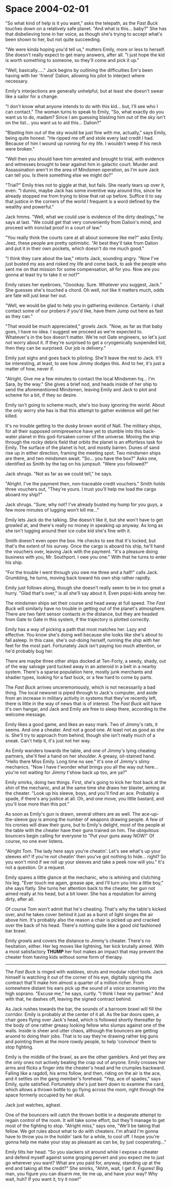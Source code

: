 <!-- TITLE: Space 2004-02-01 -->
<!-- SUBTITLE: A game log for Space -->

# Space 2004-02-01

"So what kind of help is it you want," asks the telepath, as the _Fast Buck_ touches down on a relatively safe planet. "And what is this... baby?" She has that disbelieving tone in her voice, as though she's trying to accept what's been shown to her, but not quite succeeding.

"We were kinda hoping you'd tell us," mutters Emily, more or less to herself. She doesn't really expect to get many answers, after all. "I just hope the kid is worth something to someone, so they'll come and pick it up."

"Well, basically....." Jack begins by outlining the difficulties Em's been having with her 'friend' Dalion, allowing his pilot to interject where necessary.

Emily's interjections are generally unhelpful, but at least she doesn't swear like a sailor for a change.

"I don't know what anyone intends to do with this kid... but, I'll see who I can contact." The woman turns to speak to Emily, "So, what exactly do you want us to do, madam? Since I am guessing blasting him out of the sky isn't on the list... you want us to aid this... Dalion?"

"Blasting him out of the sky would be just fine with me, actually," says Emily, being quite honest. "He ripped me off and stole every last credit I had. Because of him I wound up running for my life. I wouldn't weep if his neck were broken."

"Well then you should have him arrested and brought to trial, with evidence and witnesses brought to bear against him in galactic court. Murder and Assassination aren't in the area of Mindsmen operation, as I'm sure Jack can tell you. Is there something else we might do?"

"Trial?" Emily tries not to giggle at that, but fails. She nearly tears up over it, even. "I dunno, maybe Jack has some inventive way around this, since he already stopped me from trying to blow that rat up before. Suffice it to say that justice in the corners of the world I frequent is a word defined by the wealthy and powerful."

Jack hmms. "Well, what we could use is evidence of the dirty dealings," he says at last. "We could get that very conveniently from Dalion's mind, and proceed with ironclad proof in a court of law."

"You really think the courts care at all about someone like me?" asks Emily. Jeez, these people are pretty optimistic. "At best they'll take from Dalion and put it in their own pockets, which doesn't do me much good."

"I think they care about the law," retorts Jack, sounding angry. "Now I've just busted my ass and risked my life and come back, to ask the people who sent me on that mission for some compensation, all for you. Now are you gonna at least try to take it or not?"

Emily raises her eyebrows, "Ooookay. Sure. Whatever you suggest, Jack." She guesses she's touched a chord. Oh well, not like it matters much, odds are fate will just bear her out.

"Well, we would be glad to help you in gathering evidence. Certainly. I shall contact some of our probers if you'd like, have them Jump out here as fast as they can."

"That would be much appreciated," growls Jack. "Now, as far as that baby goes, I have no idea. I suggest we proceed as we're expected to. Whatever's in the box doesn't matter. We're not Gate engineers, so let's just not worry about it. If they're surprised to get a cryogenically suspended kid, then they can be surprised. Our job is delivery."

Emily just sighs and goes back to piloting. She'll leave the rest to Jack. It'll be interesting, at least, to see how Jimmy dodges this. And to her, it's just a matter of how, never if.

"Alright. Give me a few minutes to contact the local Mindsmen hq... I'm Sara, by the way." She gives a brief nod, and heads inside of her ship to send the aforementioned Mindsmen, leaving Emily and Jack to plot and scheme for a bit, if they so desire.

Emily isn't going to scheme much, she's too busy ignoring the world. About the only worry she has is that this attempt to gather evidence will get her killed.

It's no trouble getting to the dusky brown world of Nall. The military ships, for all their supposed omnipresence have yet to stumble into this back-water planet in this god-forsaken corner of the universe. Moving the ship through the rocky debris field that orbits the planet is an effortless task for Emily. The surface of the planet is hot, and mostly barren. Dunes of sand rise up in either direction, framing the meeting spot. Two mindsmen ships are there, and two mindsmen await. "So... you have the box?" Asks one, identified as Smith by the tag on his jumpsuit. "Were you followed?"

Jack shrugs. "Not as far as we could tell," he says.

"Alright. I've the payment then, non-traceable credit vouchers." Smith holds three vouchers out, "They're yours. I trust you'll help me load the cargo aboard my ship?"

Jack shrugs. "Sure, why not? I've already busted my hump for you guys, a few more minutes of lugging won't kill me..."

Emily lets Jack do the talking. She doesn't like it, but she won't have to get growled at, and there's really no money in speaking up anyway. As long as she isn't lugging around their ice cube kid she's fine with it.

Smith doesn't even open the box. He checks to see that it's locked, but that's the extent of his survey. Once the cargo is aboard his ship, he'll hand the vouchers over, leaving Jack with the payment. "It's a pleasure doing business with you, Mr. Southport. I owe you one." With that he turns to enter his ship.

"For the trouble I went through you owe me three and a half!" calls Jack. Grumbling, he turns, moving back toward his own ship rather rapidly.

Emily just follows along, though she doesn't really seem to be in too great a hurry. "Glad that's over," is all she'll say about it. Even popsi-kids annoy her.

The mindsmen ships set their course and head away at full speed. The _Fast Buck_ will similarly have no trouble in getting out of the planet's atmosphere. There are two faint sensor contacts in the distance, but they are headed from Gate to Gate in this system, if the trajectory is plotted correctly.

Emily has a way of picking a path that most matches her. Lazy and effective. You know she's doing well because she looks like she's about to fall asleep. In this case, she's out-doing herself, running the ship with her feet for the most part. Fortunately Jack isn't paying too much attention, or he'd probably bug her.

There are maybe three other ships docked at Ten-Forty, a seedy, shady, out of the way salvage yard tucked away in an asteroid in a belt in a nearby system. There's a sparse population here, mostly junk merchants and shadier types, looking for a fast buck, or a few hard to come by parts.

The _Fast Buck_ arrives unceremoniously, which is not necessarily a bad thing. The local newsnet is piped through to Jack's computer, and aside from an increase in military activity in systems that they've recently left, there is little in the way of news that is of interest. The _Fast Buck_ will have it's own hangar, and Jack and Emily are free to sleep there, according to the welcome message.

Emily likes a good game, and likes an easy mark. Two of Jimmy's rats, it seems. And one a cheater. And not a good one. At least not as good as she is. She'll try to approach from behind, though she isn't really much of a sneak. Can't help it, it's just not her way.

As Emily wanders towards the table, and one of Jimmy's lying cheating partners, she'll feel a hand on her shoulder. A greasy, oil-stained hand. "Hello there Miss Emily. Long time no see." It's one of Jimmy's slimy mechanics. "Now I have t'wonder what brings you all the way out here... you're not waiting for Jimmy t'show back up too, are ya?"

Emily smirks, doing two things. First, she's going to kick her foot back at the shin of the mechanic, and at the same time she draws her blaster, aiming at the cheater. "Look up his sleeve, boys, and you'll find an ace. Probably a spade, if there's any justice at all. Oh, and one move, you little bastard, and you'll lose more than this pot."

As soon as Emily's gun is drawn, several others are as well. The ace-up-the-sleeve guy is among the number of weapons drawing people. A few of his cronies will draw their guns, but to Emily's delight, most of the people at the table with the cheater have their guns trained on him. The ubiquitous bouncers begin calling for everyone to "Put your guns away NOW!" Of course, no one ever listens.

"Alright Tom. The lady here says you're cheatin'. Let's see what's up your sleeves eh? If you're not cheatin' then you've got nothing to hide... right? So you won't mind if we roll up your sleeves and take a peek now will you." It's not a question. Or a request.

Emily spares a little glance at the mechanic, who is whining and clutching his leg. "Ever touch me again, grease ape, and I'll turn you into a little boy," she says flatly. She turns her attention back to the cheater, her gun not aimed really at his head, but a bit lower. She has a reputation for aiming dirty, after all.

Of course Tom won't admit that he's cheating. That's why the table's kicked over, and he takes cover behind it just as a burst of light singes the air above him. It's probably also the reason a chair is picked up and cracked over the back of his head. There's nothing quite like a good old fashioned bar brawl.

Emily growls and covers the distance to Jimmy's cheater. There's no hesitation, either. Her leg moves like lightning, her kick brutally aimed. With a most satisfactory **THUMP** her foot makes an impact that may prevent the cheater from having kids without some form of therapy.

---

The _Fast Buck_ is ringed with waldoes, struts and modular robot tools. Jack himself is watching it out of the corner of his eye, digitally signing the contract that'll make him almost a quarter of a million richer. From somewhere distant his ears pick up the sound of a voice screaming into the high soprano. "Excuse me," he says, curtly. "I think I hear my partner." And with that, he dashes off, leaving the signed contract behind.

As Jack rushes towards the bar, the sounds of a barroom brawl will fill the corridor. Emily is probably at the center of it all. As the bar doors open, a chair goes flying over Jack's head, which is followed shortly thereafter by the body of one rather greasy looking fellow who slumps against one of the walls. Inside is sheer and utter chaos, although the bouncers are getting aruond to doing their jobs. That is to say they're drawing rather big guns and pointing them at the more rowdy people, to help 'convince' them to stop fighting.

Emily is the middle of the brawl, as are the other gamblers. And yet they are the only ones not actively beating the crap out of anyone. Emily crosses her arms and flicks a finger into the cheater's head and he crumples backward. Falling like a ragdoll, his arms follow, and then, riding on the air is the ace, and it settles on the gang member's forehead. "Yep, ace of spades," says Emily, quite satisfied. Fortunately she's just bent down to examine the card, which allows a thrown bottle to go flying across the room, right through the space formerly occupied by her skull.

Jack just watches, aghast.

One of the bouncers will catch the thrown bottle in a desperate attempt to regain control of the room. It will take some effort, but they'll manage to get most of the fighting to stop. "Alright miss," says one, "We'll be taking that fellow. We got rules about what to do with cheaters. I'm afraid I'm gonna have to throw you in the holdin' tank for a while, to cool off. I hope you're gonna help me make your stay as pleasant as can be, by just cooperating..."

Emily tilts her head. "So you slackers sit around while I expose a cheater and defend myself against some groping pervert and you expect me to just go wherever you want? What are you paid for, anyway, standing up at the end and taking all the credit?" She smirks, "Ahhh, wait, I get it. Figures! Big man, you figure you can disarm me, tie me up, and have your way? Why wait, huh? If you want it, try it now!"